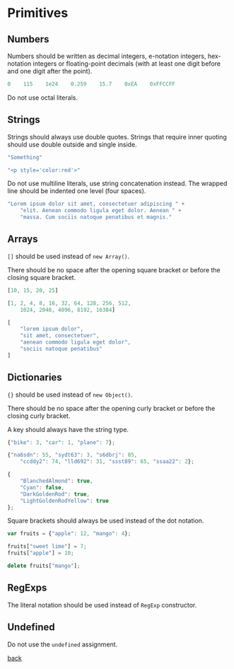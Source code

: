 # Primitives

## Numbers

Numbers should be written as decimal integers, e-notation integers, hex-notation integers or floating-point decimals (with at least one digit before and one digit after the point).

```javascript
0    115    1e24    0.259    15.7    0xEA    0xFFCCFF
```

Do not use octal literals.

## Strings

Strings should always use double quotes.
Strings that require inner quoting should use double outside and single inside.

```javascript
"Something"
```

```javascript
"<p style='color:red'>"
```

Do not use multiline literals, use string concatenation instead.
The wrapped line should be indented one level (four spaces).

```javascript
"Lorem ipsum dolor sit amet, consectetuer adipiscing " +
    "elit. Aenean commodo ligula eget dolor. Aenean " +
    "massa. Cum sociis natoque penatibus et magnis."
```

## Arrays

`[]` should be used instead of `new Array()`.

There should be no space after the opening square bracket or before the closing square bracket.

```javascript
[10, 15, 20, 25]
```

```javascript
[1, 2, 4, 8, 16, 32, 64, 128, 256, 512,
    1024, 2048, 4096, 8192, 16384]
```

```javascript
[
    "lorem ipsum dolor",
    "sit amet, consectetuer",
    "aenean commodo ligula eget dolor",
    "sociis natoque penatibus"
]
```

## Dictionaries

`{}` should be used instead of `new Object()`.

There should be no space after the opening curly bracket or before the closing curly bracket.

A key should always have the string type.

```javascript
{"bike": 3, "car": 1, "plane": 7};
```

```javascript
{"na6sdn": 55, "sydt63": 3, "s6dbrj": 85,
    "ccddy2": 74, "lld692": 31, "ssst89": 65, "ssaa22": 2};
```

```javascript
{
    "BlanchedAlmond": true,
    "Cyan": false,
    "DarkGoldenRod": true,
    "LightGoldenRodYellow": true
};
```

Square brackets should always be used instead of the dot notation.

```javascript
var fruits = {"apple": 12, "mango": 4};

fruits["sweet lime"] = 7;
fruits["apple"] = 10;

delete fruits["mango"];
```

## RegExps

The literal notation should be used instead of `RegExp` constructor.

## Undefined

Do not use the `undefined` assignment.

[back](readme.html)